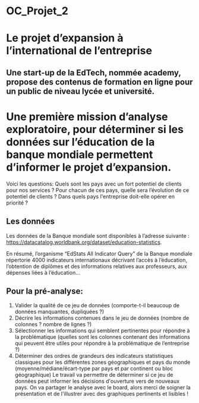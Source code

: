 # OC_Projet_2
# Le projet d’expansion à l’international de l’entreprise

## Une start-up de la EdTech, nommée academy,  propose des contenus de formation en ligne pour un public de niveau lycée et université.

# Une première mission d’analyse exploratoire, pour déterminer si les données sur l’éducation de la banque mondiale permettent d’informer le projet d’expansion.
Voici les questions:
Quels sont les pays avec un fort potentiel de clients pour nos services ?
Pour chacun de ces pays, quelle sera l’évolution de ce potentiel de clients ?
Dans quels pays l'entreprise doit-elle opérer en priorité ?

## Les données
Les données de la Banque mondiale sont disponibles à l’adresse suivante :
https://datacatalog.worldbank.org/dataset/education-statistics.

En résumé, l’organisme “EdStats All Indicator Query” de la Banque mondiale répertorie 4000 indicateurs internationaux décrivant l’accès à l’éducation, l’obtention de diplômes et des informations relatives aux professeurs, aux dépenses liées à l’éducation...

## Pour la pré-analyse:

1. Valider la qualité de ce jeu de données (comporte-t-il beaucoup de données manquantes, dupliquées ?)
2. Décrire les informations contenues dans le jeu de données (nombre de colonnes ? nombre de lignes ?)
3. Sélectionner les informations qui semblent pertinentes pour répondre à la problématique (quelles sont les colonnes contenant des informations qui peuvent être utiles pour répondre à la problématique de l’entreprise ?)
4. Déterminer des ordres de grandeurs des indicateurs statistiques classiques pour les différentes zones géographiques et pays du monde (moyenne/médiane/écart-type par pays et par continent ou bloc géographique)
Le travail va permettre de déterminer si ce jeu de données peut informer les décisions d'ouverture vers de nouveaux pays. On va partager le analyse avec le board, alors merci de soigner la présentation et de l'illustrer avec des graphiques pertinents et lisibles !

